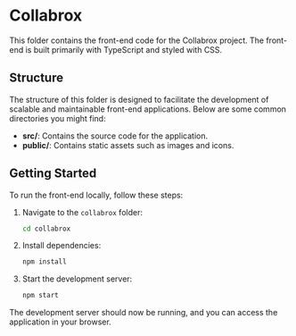 # Collabrox

This folder contains the front-end code for the Collabrox project. The front-end is built primarily with TypeScript and styled with CSS.

## Structure
The structure of this folder is designed to facilitate the development of scalable and maintainable front-end applications. Below are some common directories you might find:

- **src/**: Contains the source code for the application.
- **public/**: Contains static assets such as images and icons.

## Getting Started
To run the front-end locally, follow these steps:

1. Navigate to the `collabrox` folder:
   ```bash
   cd collabrox
   ```

2. Install dependencies:
   ```bash
   npm install
   ```

3. Start the development server:
   ```bash
   npm start
   ```

The development server should now be running, and you can access the application in your browser.
